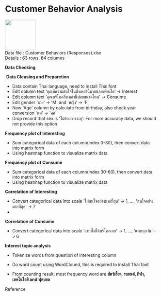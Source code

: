 <h1>Customer Behavior Analysis</h1>

<p align="left">
<img src="https://cdn.iconscout.com/icon/free/png-512/microsoft-excel-2-569282.png"
     width="100" height="100" ><br>
Data file : Customer Behaviors (Responses).xlsx <br>
Details   : 63 rows, 64 columns
</p>

<b>Data Checking</b>

<img src="">
<b>Data Cleasing and Preparetion</b>

- Data contain Thai language, need to install Thai font
- Edit column text 'คุณมีความสนใจในสิ่งเหล่านี้มากน้อยเพียงใด' -> Interest 
- Edit column text 'คุณบริโภคสิ่งเหล่านี้บ่อยขนาดไหน' -> Consume
- Edit gender 'ชาย' -> 'M' and 'หญิง' -> 'F'
- New 'Age' column by calculate from birthday, also check year conversion 'พศ' -> 'คศ'
- Drop record that sex is 'ไม่ต้องการระบุ'. For more accuracy data, we should not provide this option 
 
<b>Frequency plot of Interesting</b>

- Sum categorical data of each column(index 0-30), then convert data into matrix form
- Using heatmap function to visualize matrix data

<b>Frequency plot of Consume</b>

- Sum categorical data of each column(index 30-60), then convert data into matrix form
- Using heatmap function to visualize matrix data


<b>Correlation of Interesting</b>

- Convert categorical data into scale 'ไม่สนใจอย่างมากที่สุด' -> 1, ..., 'สนใจอย่างมากที่สุด' -> 7
- 

<b>Correlation of Consume</b>

- Convert categorical data into scale 'แทบไม่ได้บริโภคเลย' -> 1, ..., 'แทบทุกวัน' -> 6

<b>Interest topic analysis</b>

- Tokenize words from question of interesting column
- Do word count using WordClound, this is required to install Thai font



- From counting result, most frequency word are <b>สัตว์เลี้ยง, รถยนต์, กีฬา, เทคโนโลยี and ฟุตบอล</b> 

Reference
